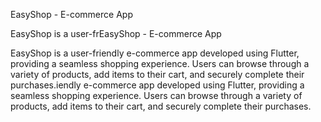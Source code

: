 EasyShop - E-commerce App

EasyShop is a user-frEasyShop - E-commerce App

EasyShop is a user-friendly e-commerce app developed using Flutter, providing a seamless shopping experience. Users can browse through a variety of products, add items to their cart, and securely complete their purchases.iendly e-commerce app developed using Flutter, providing a seamless shopping experience. Users can browse through a variety of products, add items to their cart, and securely complete their purchases.